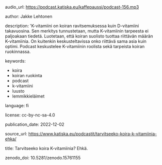 audio_url: https://podcast.katiska.eu/kaffepaussi/podcast-156.mp3

author: Jakke Lehtonen

description: 'K-vitamiini on koiran ravitsemuksessa kuin D-vitamiini takavuosina.
  Sen merkitys tunnustetaan, mutta K-vitamiinin tarpeesta ei paljoakaan tiedetä. Luotetaan,
  että koiran suolisto tuottaa riittävän määrän K-vitamiinia. On kuitenkin keskusteltavissa
  onko riittävä sama asia kuin optimi. Podcast keskustelee K-vitamiinin roolista sekä
  tarpeista koiran ruokinnassa.

keywords:
- koira
- koiran ruokinta
- podcast
- k-vitamiini
- luusto
- lemmikkieläimet

language: fi

license: cc-by-nc-sa-4.0

publication_date: 2022-12-02

source_url: https://www.katiska.eu/podcastit/tarvitseeko-koira-k-vitamiinia-ehka/

title: Tarvitseeko koira K-vitamiinia? Ehkä.

zenodo_doi: 10.5281/zenodo.15761155
